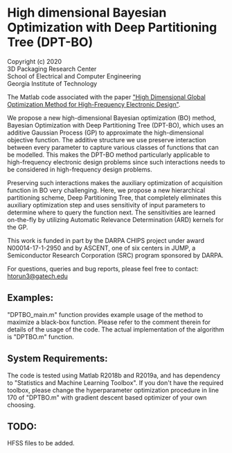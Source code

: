 # High dimensional Bayesian Optimization with Deep Partitioning Tree (DPT-BO)

Copyright (c) 2020 <br />
3D Packaging Research Center <br />
School of Electrical and Computer Engineering <br />
Georgia Institute of Technology <br />

The Matlab code associated with the paper ["High Dimensional Global Optimization Method for High-Frequency Electronic Design"](https://ieeexplore.ieee.org/document/8727492). 

We propose a new high-dimensional Bayesian optimization (BO) method, Bayesian Optimization with Deep Partitioning Tree (DPT-BO), which uses an additive Gaussian Process (GP) to approximate the high-dimensional objective function. The additive structure we use preserve interaction between every parameter to capture various classes of functions that can be modelled. This makes the DPT-BO method particularly applicable to high-frequency electronic design problems since such interactions needs to be considered in high-frequency design problems.  

Preserving such interactions makes the auxiliary optimization of acquisition function in BO very challenging. Here, we propose a new hierarchical partitioning scheme, Deep Partitioning Tree, that completely eliminates this auxiliary optimization step and uses sensitivity of input parameters to determine where to query the function next. The sensitivities are learned on-the-fly by utilizing Automatic Relevance Determination (ARD) kernels for the GP.

This work is funded in part by the DARPA CHIPS project under award N00014-17-1-2950 and by ASCENT, one of six centers in JUMP, a Semiconductor Research Corporation (SRC) program sponsored by DARPA.

For questions, queries and bug reports, please feel free to contact: htorun3@gatech.edu

## Examples:
"DPTBO_main.m" function provides example usage of the method to maximize a black-box function. Please refer to the comment therein for details of the usage of the code. The actual implementation of the algorithm is "DPTBO.m" function.

## System Requirements:
The code is tested using Matlab R2018b and R2019a, and has dependency to "Statistics and Machine Learning Toolbox". If you don't have the required toolbox, please change the hyperparameter optimization procedure in line 170 of "DPTBO.m" with gradient descent based optimizer of your own choosing.

## TODO:
HFSS files to be added.